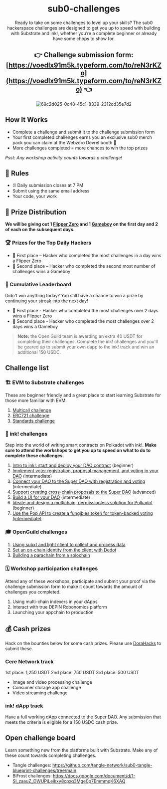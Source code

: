 <div align="center">

# sub0-challenges

Ready to take on some challenges to level up your skills? The sub0 hackerspace challenges are designed to get you up to speed with building with Substrate and ink!, whether you’re a complete beginner or already have some chops to show for.

## 👉 Challenge submission form: [https://voedlx91m5k.typeform.com/to/reN3rKZo](https://voedlx91m5k.typeform.com/to/reN3rKZo) 👈

![69c2d025-0c48-45c1-8339-2312cd35e7d2](https://github.com/user-attachments/assets/00b2ff58-8d09-44b3-9f7a-e40804090abe)

</div>

## How It Works

- Complete a challenge and submit it to the challenge submission form
- Your first completed challenges earns you an exclusive sub0 merch pack you can claim at the Webzero Devrel booth 🎁
- More challenges completed = more chances to win the top prizes

_Psst: Any workshop activity counts towards a challenge!_

## 📌 Rules

- ⏰ Daily submission closes at 7 PM
- Submit using the same email address
- Your code, your work

## 🎁 Prize Distribution

**We will be giving out 1 [Flipper Zero](https://flipperzero.one/) and 1 [Gameboy](https://www.nintendo.com/en-gb/Hardware/Nintendo-History/Game-Boy-Color/Game-Boy-Color-627137.html) on the first day and 2 of each on the subsequent days.**

### 🏆 Prizes for the Top Daily Hackers
- 🥇 First place – Hacker who completed the most challenges in a day wins a Flipper Zero
- 🥈 Second place – Hacker who completed the second most number of challenges wins a Gameboy

### 💪 Cumulative Leaderboard
Didn't win anything today? You still have a chance to win a prize by continuing your streak into the next day!

- 🥇 First place - Hacker who completed the most challenges over 2 days wins a Flipper Zero
- 🥈 Second place - Hacker who completed the most challenges over 2 days wins a Gameboy

> **Note:** the Open Guild team is awarding an extra 40 USDT for completing their challenges. Complete the ink! challenges and you'll be geared up to submit your own dapp to the ink! track and win an additional 150 USDC. 

## Challenge list

### 🏗️ EVM to Substrate challenges

These are beginner friendly and a great place to start learning Substrate for those more familiar with EVM.

1. [Multicall challenge](https://github.com/vikiival/sub0-reset/tree/main/multicall)
2. [ERC721 challenge](https://github.com/vikiival/sub0-reset/tree/main/erc721)
3. [Standards challenge](https://github.com/vikiival/sub0-reset/tree/main/standards)

### 🦑 ink! challenges

Step into the world of writing smart contracts on Polkadot with ink!. **Make sure to attend the workshops to get you up to speed on what to do to complete these challenges.**

1. [Intro to ink!: start and deploy your DAO contract](https://github.com/r0gue-io/sub0-ink-challenges/tree/main/challenges/challenge-1) (beginner)
2. [Implement voter registration, proposal management, and voting in your DAO](https://github.com/r0gue-io/sub0-ink-challenges/tree/main/challenges/challenge-2) (intermediate)
3. [Connect your DAO to the Super DAO with registration and voting](https://github.com/r0gue-io/sub0-ink-challenges/tree/main/challenges/challenge-3) (intermediate)
4. [Support creating cross-chain proposals to the Super DAO](https://github.com/r0gue-io/sub0-ink-challenges/tree/main/challenges/challenge-4) (advanced)
5. [Build a UI for your DAO](https://github.com/r0gue-io/sub0-ink-challenges/tree/main/challenges/challenge-5) (intermediate)
6. [Ideate and design a multichain, permissionless solution for Polkadot](https://github.com/r0gue-io/sub0-ink-challenges/tree/main/challenges/challenge-6) (beginner)
7. [Use the Pop API to create a fungibles token for token-backed voting (intermediate)](https://github.com/r0gue-io/sub0-ink-challenges/blob/main/challenges/challenge-7)

### 🎓 OpenGuild challenges

1. [Using subxt and light client to collect and process data](https://github.com/openguild-labs/sub0-bangkok-challenges/tree/main/challenge-1)
2. [Set an on-chain identity from the client with Dedot](https://github.com/openguild-labs/sub0-bangkok-challenges/tree/main/challenge-2)
3. [Building a parachain from a solochain](https://github.com/openguild-labs/sub0-bangkok-challenges/tree/main/challenge-3)

### 🗓️ Workshop participation challenges

Attend any of these workshops, participate and submit your proof via the challenge submission form to make it count towards the amount of challenges you completed.

1. ​Using multi-chain indexers in your dApps
2. Interact with true DEPIN Robonomics platform
3. Launching your appchain to production

## 💰 Cash prizes 

Hack on the bounties below for some cash prizes. Please use [DoraHacks](https://dorahacks.io/hackathon/theblockspace-sub0) to submit these.

### Cere Network track

1st place: 1,250 USDT
2nd place: 750 USDT
3rd place: 500 USDT

- Image and video processing challenge
- Consumer storage app challenge
- Video streaming challenge

### ink! dApp track

Have a full working dApp connected to the Super DAO. Any submission that meets the criteria is eligible for a 150 USDC cash prize.

## Open challenge board

Learn something new from the platforms built with Substrate. Make any of these count towards completing challenges.

* Tangle challenges: https://github.com/tangle-network/sub0-tangle-blueprint-challenges/tree/main
* BiFrost challenges: https://docs.google.com/document/d/1-SI_zaauZ_DWUPjLeikxy8cpxq3Mge0p7EmmmqK6XAQ
